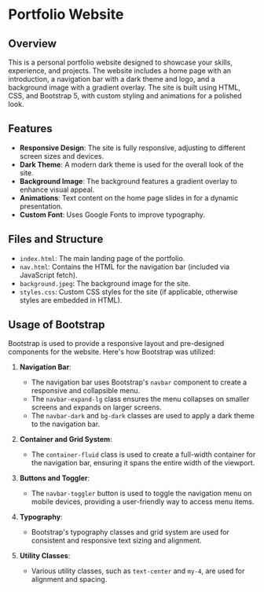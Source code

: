 # Portfolio Website

## Overview

This is a personal portfolio website designed to showcase your skills, experience, and projects. The website includes a home page with an introduction, a navigation bar with a dark theme and logo, and a background image with a gradient overlay. The site is built using HTML, CSS, and Bootstrap 5, with custom styling and animations for a polished look.

## Features

- **Responsive Design**: The site is fully responsive, adjusting to different screen sizes and devices.
- **Dark Theme**: A modern dark theme is used for the overall look of the site.
- **Background Image**: The background features a gradient overlay to enhance visual appeal.
- **Animations**: Text content on the home page slides in for a dynamic presentation.
- **Custom Font**: Uses Google Fonts to improve typography.

## Files and Structure

- `index.html`: The main landing page of the portfolio.
- `nav.html`: Contains the HTML for the navigation bar (included via JavaScript fetch).
- `background.jpeg`: The background image for the site.
- `styles.css`: Custom CSS styles for the site (if applicable, otherwise styles are embedded in HTML).

## Usage of Bootstrap

Bootstrap is used to provide a responsive layout and pre-designed components for the website. Here's how Bootstrap was utilized:

1. **Navigation Bar**: 
   - The navigation bar uses Bootstrap's `navbar` component to create a responsive and collapsible menu. 
   - The `navbar-expand-lg` class ensures the menu collapses on smaller screens and expands on larger screens.
   - The `navbar-dark` and `bg-dark` classes are used to apply a dark theme to the navigation bar.

2. **Container and Grid System**:
   - The `container-fluid` class is used to create a full-width container for the navigation bar, ensuring it spans the entire width of the viewport.

3. **Buttons and Toggler**:
   - The `navbar-toggler` button is used to toggle the navigation menu on mobile devices, providing a user-friendly way to access menu items.

4. **Typography**:
   - Bootstrap's typography classes and grid system are used for consistent and responsive text sizing and alignment.

5. **Utility Classes**:
   - Various utility classes, such as `text-center` and `my-4`, are used for alignment and spacing.
